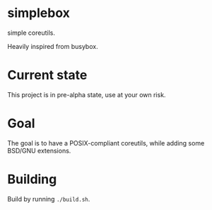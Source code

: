 # simplebox
simple coreutils.

Heavily inspired from busybox.

# Current state
This project is in pre-alpha state, use at your own risk.

# Goal
The goal is to have a POSIX-compliant coreutils, while adding some BSD/GNU extensions.

# Building
Build by running `./build.sh`.

